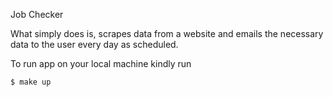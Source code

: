 Job Checker 

What simply does is, scrapes data from a website and emails the necessary data to the user every day as scheduled.

To run app on your local machine kindly run 

```$ make up```

